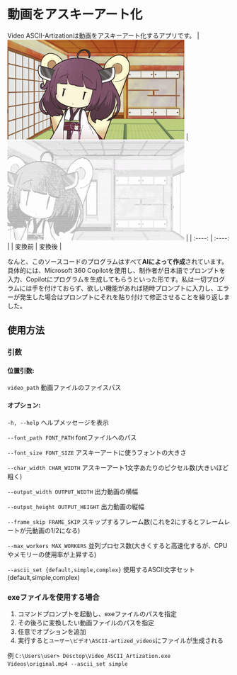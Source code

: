 # 動画をアスキーアート化
Video ASCII-Artizationは動画をアスキーアート化するアプリです。
|  ![変換前](exampleVideo_before.gif)  |  ![変換後](exampleVideo_after.gif)   |
| :----: | :----: |
| 変換前 | 変換後 |

なんと、このソースコードのプログラムはすべて**AIによって作成**されています。
具体的には、Microsoft 360 Copilotを使用し、制作者が日本語でプロンプトを入力、Copilotにプログラムを生成してもらうといった形です。私は一切プログラムには手を付けておらず、欲しい機能があれば随時プロンプトに入力し、エラーが発生した場合はプロンプトにそれを貼り付けて修正させることを繰り返しました。

## 使用方法
### 引数
#### 位置引数:

  `video_path`  動画ファイルのファイスパス
  
#### オプション:

  `-h, --help`  ヘルプメッセージを表示 
  
  `--font_path FONT_PATH`  fontファイルへのパス

  `--font_size FONT_SIZE`  アスキーアートに使うフォントの大きさ
                        
  `--char_width CHAR_WIDTH`  アスキーアート1文字あたりのピクセル数(大きいほど粗く)
                       
  `--output_width OUTPUT_WIDTH`  出力動画の横幅
                        
  `--output_height OUTPUT_HEIGHT`  出力動画の縦幅
                        
  `--frame_skip FRAME_SKIP`  スキップするフレーム数(これを2にするとフレームレートが元動画の1/2になる)
                        
  `--max_workers MAX_WORKERS`  並列プロセス数(大きくすると高速化するが、CPUやメモリーの使用率が上昇する)
                        
  `--ascii_set {default,simple,complex}`  使用するASCII文字セット(default,simple,complex)

### exeファイルを使用する場合
1. コマンドプロンプトを起動し、exeファイルのパスを指定
2. その後ろに変換したい動画ファイルのパスを指定
3. 任意でオプションを追加
4. 実行すると`ユーザー\ビデオ\ASCII-artized_videos`にファイルが生成される
   
例 `C:\Users\user> Desctop\Video_ASCII_Artization.exe Videos\original.mp4 --ascii_set simple`
